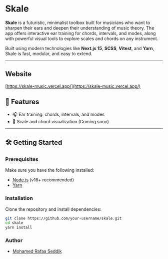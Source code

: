 # Skale

**Skale** is a futuristic, minimalist toolbox built for musicians who want to sharpen their ears and deepen their understanding of music theory. The app offers interactive ear training for chords, intervals, and modes, along with powerful visual tools to explore scales and chords on any instrument.

Built using modern technologies like **Next.js 15**, **SCSS**, **Vitest**, and **Yarn**, Skale is fast, modular, and easy to extend.

---
## Website
[https://skale-music.vercel.app/](https://skale-music.vercel.app/)

## 🚀 Features

- 🎧 Ear training: chords, intervals, and modes
- 🎹 Scale and chord visualization (Coming soon)

---

## 🛠️ Getting Started

### Prerequisites

Make sure you have the following installed:

- [Node.js](https://nodejs.org/) (v18+ recommended)
- [Yarn](https://yarnpkg.com/)

### Installation

Clone the repository and install dependencies:

```bash
git clone https://github.com/your-username/skale.git
cd skale
yarn install

```
### Author
- [Mohamed Rafaa Seddik](https://github.com/rafaaseddik)
